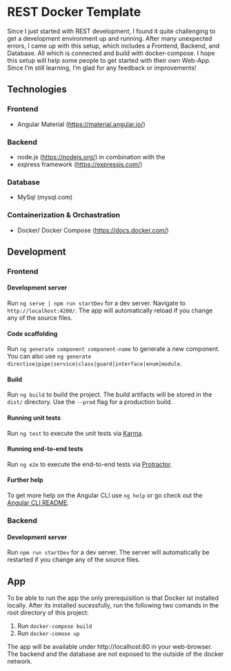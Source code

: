 # REST Docker Template
Since I just started with REST development, I found it quite challenging to get a development environment up and running. After many unexpected errors, I came up with this setup, which includes a Frontend, Backend, and Database. All which is connected and build with docker-compose. I hope this setup will help some people to get started with their own Web-App. Since I’m still learning, I’m glad for any feedback or improvements! 

## Technologies 

### Frontend
- Angular Material (https://material.angular.io/)
### Backend
- node.js (https://nodejs.org/) in combination with the 
- express framework (https://expressjs.com/)
### Database 
- MySql (mysql.com)

### Containerization & Orchastration 
- Docker/ Docker Compose (https://docs.docker.com/)

## Development 

### Frontend
#### Development server

Run `ng serve | npm run startDev` for a dev server. Navigate to `http://localhost:4200/`. The app will automatically reload if you change any of the source files.

#### Code scaffolding

Run `ng generate component component-name` to generate a new component. You can also use `ng generate directive|pipe|service|class|guard|interface|enum|module`.

#### Build

Run `ng build` to build the project. The build artifacts will be stored in the `dist/` directory. Use the `--prod` flag for a production build.

#### Running unit tests

Run `ng test` to execute the unit tests via [Karma](https://karma-runner.github.io).

#### Running end-to-end tests

Run `ng e2e` to execute the end-to-end tests via [Protractor](http://www.protractortest.org/).

#### Further help

To get more help on the Angular CLI use `ng help` or go check out the [Angular CLI README](https://github.com/angular/angular-cli/blob/master/README.md).

### Backend
#### Development server
Run `npm run startDev` for a dev server. The server will automatically be restarted if you change any of the source files.

## App

To be able to run the app the only prerequisition is that Docker ist installed locally. After its installed sucessfully, run the following two comands in the root directory of this project: 
1. Run `docker-compose build`
2. Run `docker-comose up` 

The app will be available under http://localhost:80 in your web-browser. The backend and the database are not exposed to the outside of the docker network. 
